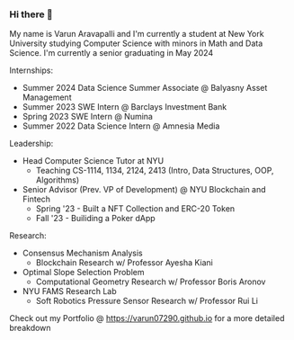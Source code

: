 ### Hi there 👋

My name is Varun Aravapalli and I'm currently a student at New York University studying Computer Science with minors in Math and Data Science. I'm currently a senior graduating in May 2024

Internships:
- Summer 2024 Data Science Summer Associate @ Balyasny Asset Management
- Summer 2023 SWE Intern @ Barclays Investment Bank
- Spring 2023 SWE Intern @ Numina
- Summer 2022 Data Science Intern @ Amnesia Media

Leadership:
- Head Computer Science Tutor at NYU
    - Teaching CS-1114, 1134, 2124, 2413 (Intro, Data Structures, OOP, Algorithms)
- Senior Advisor (Prev. VP of Development) @ NYU Blockchain and Fintech
    - Spring '23 - Built a NFT Collection and ERC-20 Token
    - Fall '23 - Builiding a Poker dApp
 
Research:
- Consensus Mechanism Analysis
    - Blockchain Research w/ Professor Ayesha Kiani
- Optimal Slope Selection Problem
    - Computational Geometry Research w/ Professor Boris Aronov
- NYU FAMS Research Lab
    - Soft Robotics Pressure Sensor Research w/ Professor Rui Li
 


Check out my Portfolio @ https://varun07290.github.io for a more detailed breakdown
